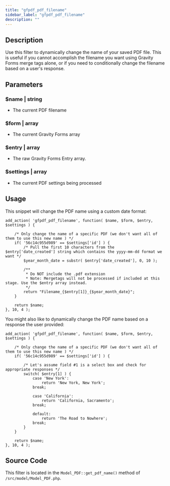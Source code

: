 ```yaml
---
title: "gfpdf_pdf_filename"
sidebar_label: "gfpdf_pdf_filename"
description: ""
---
```


## Description 

Use this filter to dynamically change the name of your saved PDF file. This is useful if you cannot accomplish the filename you want using Gravity Forms merge tags alone, or if you need to conditionally change the filename based on a user's response. 

## Parameters 

### $name | string
*  The current PDF filename

### $form | array
*  The current Gravity Forms array

### $entry | array
*  The raw Gravity Forms Entry array.

### $settings | array
*  The current PDF settings being processed

## Usage 

This snippet will change the PDF name using a custom date format:

```
add_action( 'gfpdf_pdf_filename', function( $name, $form, $entry, $settings ) {

	/* Only change the name of a specific PDF (we don't want all of them to use this new name ) */
	if( '56c14c955d989' == $settings['id'] ) {
		/* Pull the first 10 characters from the $entry['date_created'] string which contains the yyyy-mm-dd format we want */
		$year_month_date = substr( $entry['date_created'], 0, 10 );

		/**
		 * Do NOT include the .pdf extension
		 * Note: Mergetags will not be processed if included at this stage. Use the $entry array instead.
		 */
		return "Filename_{$entry[1]}_{$year_month_date}";
	}

	return $name;
}, 10, 4 );
```

You might also like to dynamically change the PDF name based on a response the user provided:

```
add_action( 'gfpdf_pdf_filename', function( $name, $form, $entry, $settings ) {

	/* Only change the name of a specific PDF (we don't want all of them to use this new name ) */
	if( '56c14c955d989' == $settings['id'] ) {

		/* Let's assume field #1 is a select box and check for appropriate responses */
		switch( $entry[1] ) {
			case 'New York':
				return 'New York, New York';
			break;

			case 'California':
				return 'California, Sacramento';
			break;

			default:
				return 'The Road to Nowhere';
			break;
		}
	}

	return $name;
}, 10, 4 );
```

## Source Code 

This filter is located in the `Model_PDF::get_pdf_name()` method of `/src/model/Model_PDF.php`.